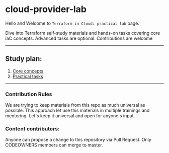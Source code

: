 # cloud-provider-lab
Hello and Welcome to `Terraform in Cloud: practical lab` page.

Dive into Terraform self-study materials and hands-on tasks covering core IaC concepts. Advanced tasks are optional. Contributions are welcome

---
## Study plan:

1. [Core concepts](./concepts.md)
2. [Practical tasks](./general_task)


---
### Contribution Rules
We are trying to keep materials from this repo as much universal as possible. This approach let use this materials in multiple trainings and mentoring.
Let's keep it universal and open for anyone's input.

### Content contributors:

Anyone can propose a change to this repository via Pull Request.
Only CODEOWNERS members can merge to master.
